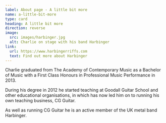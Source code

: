 ```yaml
---
label: About page - A little bit more
name: a-little-bit-more
type: card
heading: A little bit more
direction: reverse
image:
  src: images/harbinger.jpg
  alt: Charlie on stage with his band Harbinger
link:
  url: https://www.harbingerriffs.com
  text: Find out more about Harbinger
---
```

Charlie graduated from The Academy of Contemporary Music as a Bachelor of Music with a First Class Honours in Professional Music Performance in 2013.

During his degree in 2012 he started teaching at Goodall Guitar School and other educational organisations, in which has now led him on to running his own teaching business, CG Guitar.

As well as running CG Guitar he is an active member of the UK metal band Harbinger.